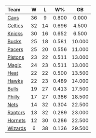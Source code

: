 | Team                            |  W  |  L  |  W%   |   GB   |
|:--------------------------------|:---:|:---:|:-----:|:------:|
| [Cavs](/r/clevelandcavs)        | 36  |  9  | 0.800 | 0.000  |
| [Celtics](/r/bostonceltics)     | 32  | 14  | 0.696 | 4.500  |
| [Knicks](/r/NYKnicks)           | 30  | 16  | 0.652 | 6.500  |
| [Bucks](/r/MkeBucks)            | 25  | 18  | 0.581 | 10.000 |
| [Pacers](/r/pacers)             | 25  | 20  | 0.556 | 11.000 |
| [Pistons](/r/DetroitPistons)    | 23  | 22  | 0.511 | 13.000 |
| [Magic](/r/OrlandoMagic)        | 24  | 23  | 0.511 | 13.000 |
| [Heat](/r/heat)                 | 22  | 22  | 0.500 | 13.500 |
| [Hawks](/r/AtlantaHawks)        | 22  | 23  | 0.489 | 14.000 |
| [Bulls](/r/chicagobulls)        | 19  | 27  | 0.413 | 17.500 |
| [Philly](/r/sixers)             | 17  | 27  | 0.386 | 18.500 |
| [Nets](/r/GoNets)               | 14  | 32  | 0.304 | 22.500 |
| [Raptors](/r/torontoraptors)    | 13  | 32  | 0.289 | 23.000 |
| [Hornets](/r/CharlotteHornets)  | 12  | 30  | 0.286 | 22.500 |
| [Wizards](/r/washingtonwizards) |  6  | 38  | 0.136 | 29.500 |